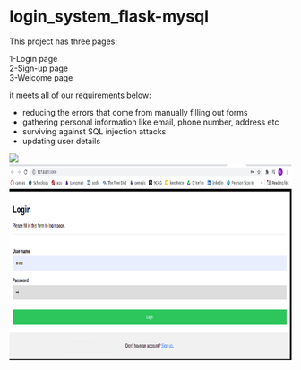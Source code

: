 # login_system_flask-mysql

This project has three pages: 

1-Login page<br/>
2-Sign-up page<br/>
3-Welcome page<br/>

it meets all of our requirements below:

* reducing the errors that come from manually filling out forms<br/>
* gathering personal information like email, phone number, address etc<br/>
* surviving against SQL injection attacks<br/>
* updating user details<br/>


![](screen_shots/loginpage.png=250x250)
<img src="https://github.com/alibozkurtkyrd/login_system_flask-mysql/blob/main/screen_shots/loginpage.png" width="700" height="350">
